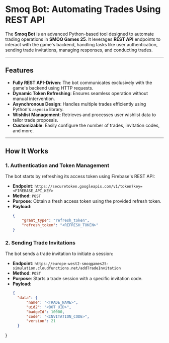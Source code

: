 # Smoq Bot: Automating Trades Using REST API

The **Smoq Bot** is an advanced Python-based tool designed to automate trading operations in **SMOQ Games 25**. It leverages **REST API** endpoints to interact with the game's backend, handling tasks like user authentication, sending trade invitations, managing responses, and conducting trades.

---

## Features

- **Fully REST API-Driven**: The bot communicates exclusively with the game's backend using HTTP requests.
- **Dynamic Token Refreshing**: Ensures seamless operation without manual intervention.
- **Asynchronous Design**: Handles multiple trades efficiently using Python's `asyncio` library.
- **Wishlist Management**: Retrieves and processes user wishlist data to tailor trade proposals.
- **Customizable**: Easily configure the number of trades, invitation codes, and more.

---

## How It Works

### 1. **Authentication and Token Management**
The bot starts by refreshing its access token using Firebase's REST API:
- **Endpoint**: `https://securetoken.googleapis.com/v1/token?key=<FIREBASE_API_KEY>`
- **Method**: `POST`
- **Purpose**: Obtain a fresh access token using the provided refresh token.
- **Payload**:
  ```json
  {
      "grant_type": "refresh_token",
      "refresh_token": "<REFRESH_TOKEN>"
  }
  ```

### 2. Sending Trade Invitations
The bot sends a trade invitation to initiate a session:
- **Endpoint**: `https://europe-west2-smoqgames25-simulation.cloudfunctions.net/addTradeInvitation`
- **Method**: `POST`
- **Purpose**: Starts a trade session with a specific invitation code.
- **Payload**:
  ```json
  {
    "data": {
        "name": "<TRADE_NAME>",
        "uid2": "<BOT_UID>",
        "badgeId": 10000,
        "code": "<INVITATION_CODE>",
        "version": 21
    }
}
```

